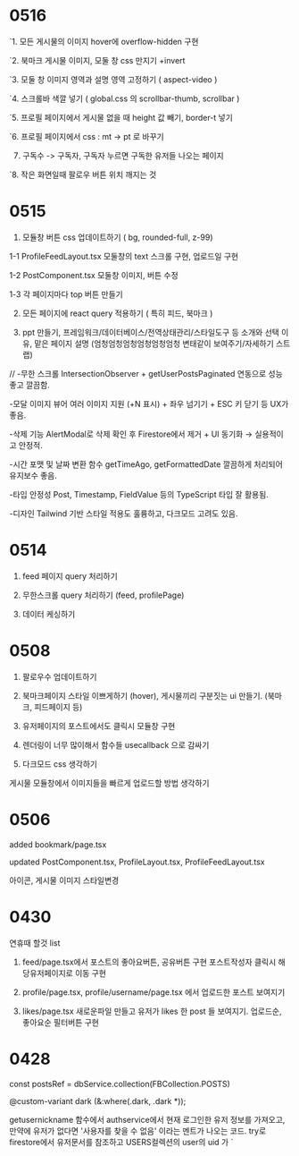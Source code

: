 # 0516

`1. 모든 게시물의 이미지 hover에 overflow-hidden 구현

`2. 북마크 게시물 이미지, 모둘 창 css 만지기 +invert

`3. 모둘 창 이미지 영역과 설명 영역 고정하기 ( aspect-video )

`4. 스크롤바 색깔 넣기 ( global.css 의 scrollbar-thumb, scrollbar )

`5. 프로필 페이지에서 게시물 없을 때 height 값 빼기, border-t 넣기

`6. 프로필 페이지에서 css : mt -> pt 로 바꾸기

7. 구독수 -> 구독자, 구독자 누르면 구독한 유저들 나오는 페이지

`8. 작은 화면일때 팔로우 버튼 위치 깨지는 것

# 0515

1. 모듈창 버튼 css 업데이트하기 ( bg, rounded-full, z-99)

1-1 ProfileFeedLayout.tsx 모둘창의 text 스크롤 구현, 업로드일 구현

1-2 PostComponent.tsx 모둘창 이미지, 버튼 수정

1-3 각 페이지마다 top 버튼 만들기

2. 모든 페이지에 react query 적용하기 ( 특히 피드, 북마크 )

3. ppt 만들기, 프레임워크/데이터베이스/전역상태관리/스타일도구 등 소개와 선택 이유, 맡은 페이지 설명 (엄청엄청엄청엄청엄청엄청 변태같이 보여주기/자세하기 스트랩)

// -무한 스크롤
IntersectionObserver + getUserPostsPaginated 연동으로 성능 좋고 깔끔함.

-모달 이미지 뷰어
여러 이미지 지원 (+N 표시) + 좌우 넘기기 + ESC 키 닫기 등 UX가 좋음.

-삭제 기능
AlertModal로 삭제 확인 후 Firestore에서 제거 + UI 동기화 → 실용적이고 안정적.

-시간 포맷 및 날짜 변환 함수
getTimeAgo, getFormattedDate 깔끔하게 처리되어 유지보수 좋음.

-타입 안정성
Post, Timestamp, FieldValue 등의 TypeScript 타입 잘 활용됨.

-디자인
Tailwind 기반 스타일 적용도 훌륭하고, 다크모드 고려도 있음.

# 0514

1. feed 페이지 query 처리하기

2. 무한스크롤 query 처리하기 (feed, profilePage)

3. 데이터 케싱하기

# 0508

1. 팔로우수 업데이트하기

2. 북마크페이지 스타일 이쁘게하기 (hover), 게시물끼리 구분짓는 ui 만들기. (북마크, 피드페이지 등)

3. 유저페이지의 포스트에서도 클릭시 모듈창 구현

4. 렌더링이 너무 많이해서 함수들 usecallback 으로 감싸기

5. 다크모드 css 생각하기

게시물 모듈창에서 이미지들을 빠르게 업로드할 방법 생각하기

# 0506

added bookmark/page.tsx

updated PostComponent.tsx, ProfileLayout.tsx, ProfileFeedLayout.tsx

아이콘, 게시물 이미지 스타일변경

# 0430

연휴때 할것 list

1. feed/page.tsx에서 포스트의 좋아요버튼, 공유버튼 구현
   포스트작성자 클릭시 해당유저페이지로 이동 구현

2. profile/page.tsx, profile/username/page.tsx 에서 업로드한 포스트 보여지기

3. likes/page.tsx 새로운파일 만들고 유저가 likes 한 post 들 보여지기.
   업로드순, 좋아요순 필터버튼 구현

# 0428

const postsRef = dbService.collection(FBCollection.POSTS)

@custom-variant dark (&:where(.dark, .dark \*));

getusernickname 함수에서 authservice에서 현재 로그인한 유저 정보를 가져오고, 만약에 유저가 없다면 '사용자를 찾을 수 없음' 이라는 멘트가 나오는 코드. try로 firestore에서 유저문서를 참조하고 USERS컬렉션의 user의 uid 가 `
